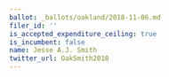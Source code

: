 ```yaml
---
ballot: _ballots/oakland/2018-11-06.md
filer_id: ''
is_accepted_expenditure_ceiling: true
is_incumbent: false
name: Jesse A.J. Smith
twitter_url: OakSmith2018
---
```

